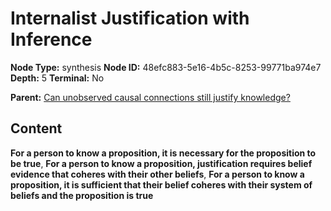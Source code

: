 # Internalist Justification with Inference

**Node Type:** synthesis
**Node ID:** 48efc883-5e16-4b5c-8253-99771ba974e7
**Depth:** 5
**Terminal:** No

**Parent:** [Can unobserved causal connections still justify knowledge?](can-unobserved-causal-connections-still-justify-knowledge-antithesis-3a3a46d6-cb6c-4853-869d-70537cd334b5.md)

## Content

**For a person to know a proposition, it is necessary for the proposition to be true**, **For a person to know a proposition, justification requires belief evidence that coheres with their other beliefs**, **For a person to know a proposition, it is sufficient that their belief coheres with their system of beliefs and the proposition is true**
